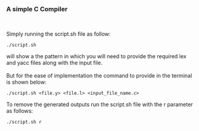 <h3>A simple C Compiler</h3>
<br/>

Simply running the script.sh file as follow:
```
./script.sh
```
will show a the pattern in which you will need to provide the required lex and yacc files along with the input file.
<br/><br/>
But for the ease of implementation the command to provide in the terminal is shown below:

```
./script.sh <file.y> <file.l> <input_file_name.c>
```
To remove the generated outputs run the script.sh file with the r parameter as follows:

```
./script.sh r
```


